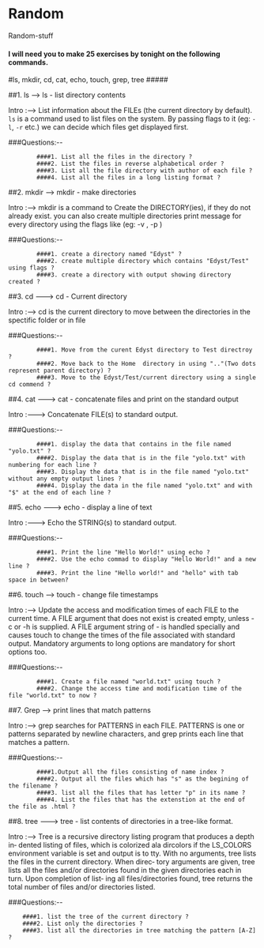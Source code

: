 # Random
Random-stuff
#### I will need you to make 25 exercises by tonight on the following commands. 
#ls, mkdir, cd, cat, echo, touch, grep, tree #####

##1. ls --> ls - list directory contents

Intro :-->
            List  information  about  the FILEs (the current directory by default).
            `ls` is a command used to list files on the system. By passing flags to it 
            (eg: `-l`, `-r` etc.) we can decide which files get displayed first.

###Questions:--

            ####1. List all the files in the directory ?
            ####2. List the files in reverse alphabetical order ?
            ####3. List all the file directory with author of each file ?
            ####4. List all the files in a long listing format ?

##2. mkdir --> mkdir - make directories

Intro :--> 
            mkdir is a command to Create the DIRECTORY(ies), if they do not already exist.
            you can also create multiple directories print message for every directory
            using the flags like (eg: -v , -p ) 

###Questions:--

            ####1. create a directory named "Edyst" ?
            ####2. create multiple directory which contains "Edyst/Test" using flags ?
            ####3. create a directory with output showing directory created ?

##3. cd ---> cd - Current directory

Intro :--> 
            cd is the current directory to move between the directories in the spectific 
            folder or in file

###Questions:--

            ####1. Move from the curent Edyst directory to Test directroy ?
            ####2. Move back to the Home  directory in using ".."(Two dots represent parent directory) ?
            ####3. Move to the Edyst/Test/current directory using a single cd commend ?

##4. cat ---> cat - concatenate files and print on the standard output

Intro :---> 
            Concatenate FILE(s) to standard output.

###Questions:--

            ####1. display the data that contains in the file named "yolo.txt" ?
            ####2. Display the data that is in the file "yolo.txt" with numbering for each line ?
            ####3. Display the data that is in the file named "yolo.txt" without any empty output lines ?
            ####4. Display the data in the file named "yolo.txt" and with "$" at the end of each line ?

##5. echo ---> echo - display a line of text

Intro :---> 
            Echo the STRING(s) to standard output.

###Questions:--

            ####1. Print the line "Hello World!" using echo ?
            ####2. Use the echo commad to display "Hello World!" and a new line ?
            ####3. Print the line "Hello world!" and "hello" with tab space in between?


##6. touch --> touch - change file timestamps

Intro :--> 
            Update  the  access  and modification times of each FILE to the current
            time.
            A FILE argument that does not exist is created empty, unless -c  or  -h
            is supplied.
            A  FILE  argument  string of - is handled specially and causes touch to
            change the times of the file associated with standard output.
            Mandatory arguments to long options are  mandatory  for  short  options
            too.

###Questions:--

            ####1. Create a file named "world.txt" using touch ?
            ####2. Change the access time and modification time of the file "world.txt" to now ?

##7. Grep --> print lines that match patterns

Intro :-->  grep  searches  for PATTERNS in each FILE.  PATTERNS is one or patterns
            separated by newline characters, and grep prints each line that matches
            a pattern.

###Questions:--

            ####1.Output all the files consisting of name index ?
            ####2. Output all the files which has "s" as the begining of the filename ?
            ####3. list all the files that has letter "p" in its name ?
            ####4. List the files that has the extenstion at the end of the file as .html ?

##8. tree --->  tree - list contents of directories in a tree-like format.

Intro :-->  Tree is a recursive directory listing program that produces a depth in‐
       dented listing of files,  which  is  colorized  ala  dircolors  if  the
       LS_COLORS  environment  variable  is set and output is to tty.  With no
       arguments, tree lists the files in the current directory.  When  direc‐
       tory  arguments  are given, tree lists all the files and/or directories
       found in the given directories each in turn.  Upon completion of  list‐
       ing all files/directories found, tree returns the total number of files
       and/or directories listed.

###Questions:--

        ####1. list the tree of the current directory ?
        ####2. List only the directories ?
        ####3. list all the directories in tree matching the pattern [A-Z] ?
